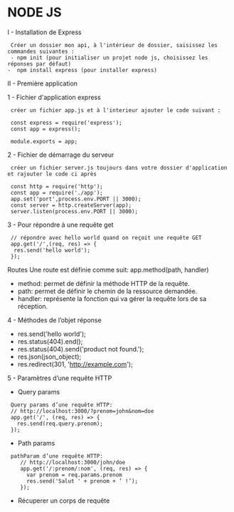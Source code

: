 # NODE JS

I - Installation de Express

```
 Créer un dossier mon api, à l'intérieur de dossier, saisissez les commandes suivantes : 
 - npm init (pour initialiser un projet node js, choisissez les réponses par défaut)
-  npm install express (pour installer express)
```


II - Première application

1 - Fichier d'application express
```
 créer un fichier app.js et à l'interieur ajouter le code suivant :

 const express = require('express');
 const app = express();

 module.exports = app;
```

2 - Fichier de démarrage du serveur

```
 créer un fichier server.js toujours dans votre dossier d'application et rajouter le code ci après

 const http = require('http');
 const app = require('./app');
 app.set('port',process.env.PORT || 3000);
 const server = http.createServer(app);
 server.listen(process.env.PORT || 3000);

```

3 - Pour répondre à une requête get

```
 // répondre avec hello world quand on reçoit une requête GET
 app.get('/',(req, res) => {
  res.send('hello world');
 });
```
Routes
Une route est définie comme suit:
app.method(path, handler)
- method: permet de définir la méthode HTTP de la
requête.
- path: permet de définir le chemin de la ressource
demandée.
- handler: représente la fonction qui va gérer la requête
lors de sa réception.


4 - Méthodes de l’objet réponse

- res.send('hello world');
- res.status(404).end();
- res.status(404).send('product not found.');
- res.json(json_object);
- res.redirect(301, 'http://example.com');

5 - Paramètres d’une requête HTTP

- Query params
```
 Query params d’une requête HTTP:
 // http://localhost:3000/?prenom=john&nom=doe
 app.get('/', (req, res) => {
   res.send(req.query.prenom);
 });
```

 - Path params
```
 pathParam d’une requête HTTP:
    // http://localhost:3000/john/doe
    app.get('/:prenom/:nom', (req, res) => {
      var prenom = req.params.prenom
      res.send('Salut ' + prenom + ’ !’);
    });
```

- Récuperer un corps de requête

